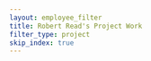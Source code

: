 ```yaml
---
layout: employee_filter
title: Robert Read's Project Work
filter_type: project
skip_index: true
---
```

